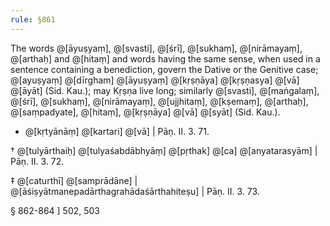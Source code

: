 ```yaml
---
rule: §861
---
```


The words @[āyuṣyaṃ], @[svasti], @[śrī], @[sukhaṃ], @[nirāmayaṃ], @[arthaḥ] and @[hitaṃ] and words having the same sense, when used in a sentence containing a benediction, govern the Dative or the Genitive case; @[ayuṣyaṃ] @[dīrgham] @[āyuṣyaṃ] @[kṛṣṇāya] @[kṛṣṇasya] @[vā] @[āyāt] (Sid. Kau.); may Kṛṣṇa live long; similarly @[svasti], @[maṅgalaṃ], @[śrī], @[sukhaṃ], @[nirāmayaṃ], @[ujjhitaṃ], @[kṣemaṃ], @[arthaḥ], @[saṃpadyate], @[hitaṃ], @[kṛṣṇāya] @[vā] @[syāt] (Sid. Kau.).

- @[kṛtyānāṃ] @[kartari] @[vā] | Pāṇ. II. 3. 71.

† @[tulyārthaiḥ] @[tulyaśabdābhyāṃ] @[pṛthak] @[ca] @[anyatarasyām] | Pāṇ. II. 3. 72.

‡ @[caturthī] @[samprādāne] | @[āśiṣyātmanepadārthagrahādaśārthahiteṣu] | Pāṇ. II. 3. 73.

§ 862-864 ] 502, 503